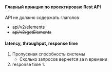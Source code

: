 #### Главный принцип по проектироваю Rest API 
API  не должно содержать глаголов
- api/v2/elements
- ~~api/v2/getElements~~

#### latency, throughput, response time
1. Пропускная способность системы
	- Сколько запросов вернется за n времени
2. response time
	1. 